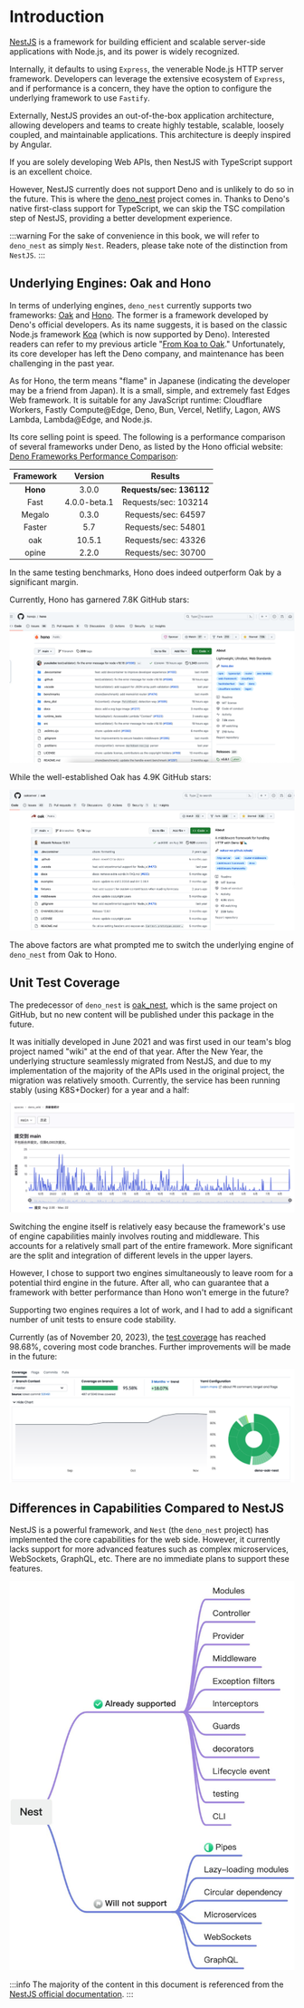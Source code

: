 # Introduction

[NestJS](https://docs.nestjs.com/) is a framework for building efficient and scalable server-side applications with Node.js, and its power is widely recognized.

Internally, it defaults to using `Express`, the venerable Node.js HTTP server framework. Developers can leverage the extensive ecosystem of `Express`, and if performance is a concern, they have the option to configure the underlying framework to use `Fastify`.

Externally, NestJS provides an out-of-the-box application architecture, allowing developers and teams to create highly testable, scalable, loosely coupled, and maintainable applications. This architecture is deeply inspired by Angular.

If you are solely developing Web APIs, then NestJS with TypeScript support is an excellent choice.

However, NestJS currently does not support Deno and is unlikely to do so in the future. This is where the [deno_nest](https://deno.land/x/deno_nest) project comes in. Thanks to Deno's native first-class support for TypeScript, we can skip the TSC compilation step of NestJS, providing a better development experience.

:::warning
For the sake of convenience in this book, we will refer to `deno_nest` as simply `Nest`. Readers, please take note of the distinction from `NestJS`.
:::

## Underlying Engines: Oak and Hono

In terms of underlying engines, `deno_nest` currently supports two frameworks: [Oak](https://deno.land/x/oak@v12.6.1) and [Hono](https://hono.dev/).
The former is a framework developed by Deno's official developers. As its name suggests, it is based on the classic Node.js framework [Koa](https://koa.bootcss.com/) (which is now supported by Deno). Interested readers can refer to my previous article "[From Koa to Oak](../blog/01_koa_oak.en-US.md)." Unfortunately, its core developer has left the Deno company, and maintenance has been challenging in the past year.

As for Hono, the term means "flame" in Japanese (indicating the developer may be a friend from Japan). It is a small, simple, and extremely fast Edges Web framework. It is suitable for any JavaScript runtime: Cloudflare Workers, Fastly Compute@Edge, Deno, Bun, Vercel, Netlify, Lagon, AWS Lambda, Lambda@Edge, and Node.js.

Its core selling point is speed. The following is a performance comparison of several frameworks under Deno, as listed by the Hono official website: [Deno Frameworks Performance Comparison](https://hono.dev/concepts/benchmarks#deno):

| **Framework** | **Version** | **Results** |
|:---:|:---:|:---:|
| **Hono** | 3.0.0 | **Requests/sec: 136112** |
| Fast | 4.0.0-beta.1 | Requests/sec: 103214 |
| Megalo | 0.3.0 | Requests/sec: 64597 |
| Faster | 5.7 | Requests/sec: 54801 |
| oak | 10.5.1 | Requests/sec: 43326 |
| opine | 2.2.0 | Requests/sec: 30700 |

In the same testing benchmarks, Hono does indeed outperform Oak by a significant margin.

Currently, Hono has garnered 7.8K GitHub stars:

![image.png](./images/hono_star.png)

While the well-established Oak has 4.9K GitHub stars:

![image.png](./images/oak_star.png)

The above factors are what prompted me to switch the underlying engine of `deno_nest` from Oak to Hono.

## Unit Test Coverage

The predecessor of `deno_nest` is [oak_nest](https://deno.land/x/oak_nest), which is the same project on GitHub, but no new content will be published under this package in the future.

It was initially developed in June 2021 and was first used in our team's blog project named "wiki" at the end of that year. After the New Year, the underlying structure seamlessly migrated from NestJS, and due to my implementation of the majority of the APIs used in the original project, the migration was relatively smooth. Currently, the service has been running stably (using K8S+Docker) for a year and a half:

![image.png](./images/wiki-log.png)

Switching the engine itself is relatively easy because the framework's use of engine capabilities mainly involves routing and middleware. This accounts for a relatively small part of the entire framework. More significant are the split and integration of different levels in the upper layers.

However, I chose to support two engines simultaneously to leave room for a potential third engine in the future. After all, who can guarantee that a framework with better performance than Hono won't emerge in the future?

Supporting two engines requires a lot of work, and I had to add a significant number of unit tests to ensure code stability.

Currently (as of November 20, 2023), the [test coverage](https://app.codecov.io/gh/jiawei397/deno-oak-nest) has reached 98.68%, covering most code branches. Further improvements will be made in the future:

![image.png](./images/unit.png)

## Differences in Capabilities Compared to NestJS

NestJS is a powerful framework, and `Nest` (the `deno_nest` project) has implemented the core capabilities for the web side. However, it currently lacks support for more advanced features such as complex microservices, WebSockets, GraphQL, etc. There are no immediate plans to support these features.

![diff](./images/nest-feature-en.jpeg)

:::info
The majority of the content in this document is referenced from the [NestJS official documentation](https://docs.nestjs.com/).
:::
